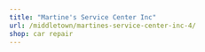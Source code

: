 ```yaml
---
title: "Martine's Service Center Inc"
url: /middletown/martines-service-center-inc-4/
shop: car repair
---
```

